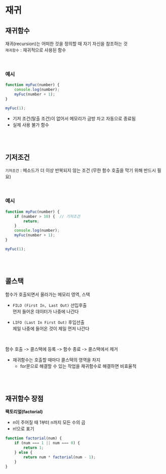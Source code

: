 # 재귀

## 재귀함수

재귀(recursion)는 어떠한 것을 정의할 때 자기 자신을 참조하는 것  
`재귀함수` : 재귀적으로 사용된 함수

<br>

### 예시

```js
function myFuc(number) {
    console.log(number);
    myFuc(number + 1);
}

myFuc(1);
```

* 기저 조건(탈출 조건)이 없어서 메모리가 금방 차고 자동으로 종료됨
* 실제 사용 불가 함수

<br><br>

## 기저조건

`기저조건` : 메소드가 더 이상 반복되지 않는 조건 (무한 함수 호출을 막기 위해 반드시 필요)

<br>

### 예시

```js
function myFuc(number) {
    if (number > 10) {  // 기저조건 
        return;
    }
    console.log(number);
    myFuc(number + 1);
}

myFuc(1);
```

<br><br>

## 콜스택

함수가 호출되면서 올라가는 메모리 영역, 스택

* `FILO (First In, Last Out)` 선입후출  
  먼저 들어온 데이터가 나중에 나간다

* `LIFO (Last In First Out)` 후입선출  
  제일 나중에 들어온 것이 제일 먼저 나간다

<br>

함수 호출 -> 콜스택에 등록 -> 함수 종료 -> 콜스택에서 제거

* 재귀함수는 호출할 때마다 콜스택의 영역을 차지
    * for문으로 해결할 수 있는 작업을 재귀함수로 해결하면 비효율적

<br><br>

## 재귀함수 장점

**팩토리얼(factorial)**

* n이 주어질 때 1부터 n까지 모든 수의 곱
* n!으로 표기

```js
function factorial(num) {
    if (num === 1 || num === 0) {
        return 1;
    } else {
        return num * factorial(num - 1);
    }
}
```

